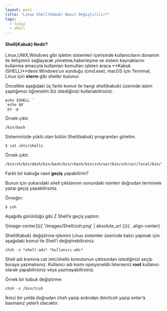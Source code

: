 ```yaml
---
layout: post
title: "Linux Shell(Kabuk) Nasıl Değiştirilir?"
tags:
  - linux
  - shell
---
```


#### Shell(Kabuk) Nedir?

Linux,UNIX,Windows gibi işletim sistemleri içerisinde kullanıcıların donanım ile iletişimini sağlayarak yönetme,haberleşme ve sistem kaynaklarını kullanma amacıyla kullanılan komutları işleten araca **Kabuk (SHELL)**denir.Windows’un sunduğu (cmd.exe), macOS için Terminal, Linux için **xterm** gibi sheller bulunur.

Öncelikle aşağıdaki üç farklı komut ile hangi shell(kabuk) üzerinde işlem yaptığımızı öğrenelim.Siz istediğinizi kullanabilirsiniz.

```
echo $SHELL `
`echo $0`
`ps -p
```

Örnek çıktı:

```
/bin/bash
```

Sisteminizde yüklü olan bütün Shell(kabuk) programları görelim.

```
$ cat /etc/shells
```

Örnek çıktı:

```
/bin/sh/bin/dash/bin/bash/bin/rbash/bin/zsh/usr/bin/zsh/usr/local/bin/fish
```

Farklı bir kabuğa nasıl **geçiş** yapabilirim?

Bunun için yukarıdaki shell çıktılarının sonundaki isimleri doğrudan terminele yazıp geçiş yapabilirsiniz.

Örneğin:

```
$ zsh
```

Aşağıda görüldüğü gibi Z Shell’e geçiş yaptım.

![image-center]({{ '/images/Shell/zsh.png' | absolute_url }}){: .align-center}



Shell(Kabuk) değiştirme işlemini Linux sistemler üzerinde kalıcı yapmak için aşağıdaki komut ile Shell’i değiştirebilirsiniz.

```
chsh -s *shell-adı* *kullanıcı-adı*
```

Shell adı kısmına cat /etc/shells komutunun çıktısından istediğinizi seçip buraya yazmalısınız.
Kullanıcı adı kısmı opsiyoneldir.İsterseniz **root** kullanıcı olarak yapabilirsiniz veya yazmayabilirsiniz.



Örnek bir kabuk değiştirme:

```
chsh -s /bin/tcsh
```

İkinci bir yolda doğrudan chsh yazıp ardından /bin/tcsh yazıp enter’a basmanız yeterli olacaktır.